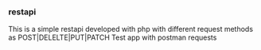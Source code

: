 ### restapi

This is a simple restapi developed with php with different request methods as POST|DELELTE|PUT|PATCH
Test app with postman requests
